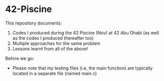 # 42-Piscine

This repository documents:
1. Codes I produced during the 42 Piscine (Nov) at 42 Abu Dhabi (as well as the codes I produced thereafter too)
2. Multiple approaches for the same problem
3. Lessons learnt from all of the above!

Before we go:
- Please note that my testing files (i.e, the main function) are typically located in a separate file (named main.c)